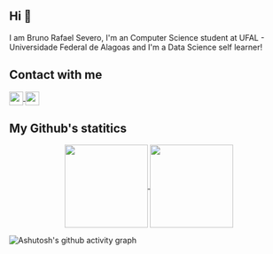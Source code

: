 
## Hi 👋

I am Bruno Rafael Severo, I'm an Computer Science student at UFAL - Universidade Federal de Alagoas and I'm a Data Science self learner!


## Contact with me
<p align=midlle>
    <a href = "mailto:brsss@ic.ufal.br?subject=Olá,%20Bruno!%20" title="E-mail">
        <img height=25 align="center" src = "https://img.shields.io/badge/Gmail-D14836?style=for-the-badge&logo=gmail&logoColor=white&link=mailto:brsss@ic.ufal.br?subject=Olá,%20Bruno!%20">
    </a>
    <a href = "https://www.linkedin.com/in/brsevero/" title="linkedin">
        <img height=25 align="center" src="https://img.shields.io/badge/LinkedIn-0077B5?style=for-the-badge&logo=linkedin&logoColor=white">
    </a>
</p>

## My Github's statitics
<p align=center>
    <a href="https://github.com/anuraghazra/github-readme-stats" title="Go to Source">
        <img height=150 align="center" src="https://github-readme-stats.vercel.app/api?username=brsevero&count_private=true&show_icons=true&theme=react">
    </a>
    <a href="https://github.com/anuraghazra/github-readme-stats">
    <img height=150 align="center" src="https://github-readme-stats.vercel.app/api/top-langs/?username=brsevero&bg_color=20232a&title_color=61dafb&icon_color=a960ff&text_color=ffffff" />
  </a>
</p>



![Ashutosh's github activity graph](https://activity-graph.herokuapp.com/graph?username=brsevero&theme=react-dark)


